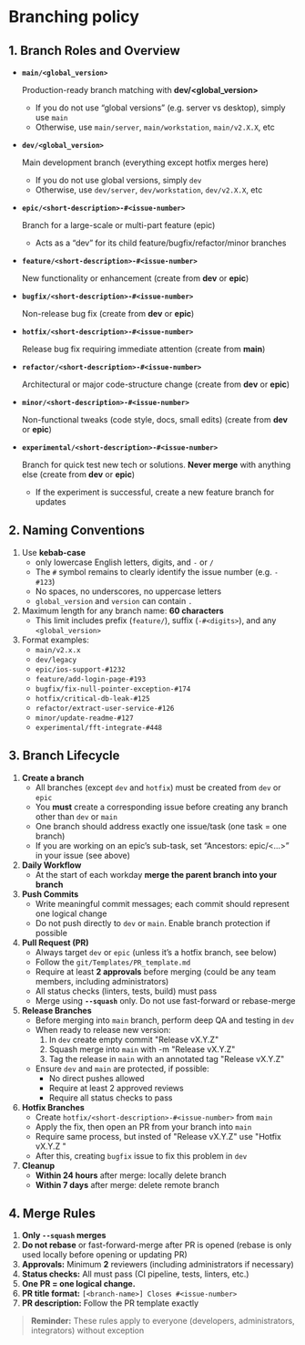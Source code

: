 # Branching policy
## 1. Branch Roles and Overview

- **`main/<global_version>`**
    
    Production-ready branch matching with **dev/<global_version>**
    - If you do not use “global versions” (e.g. server vs desktop), simply use `main`
    - Otherwise, use `main/server`, `main/workstation`, `main/v2.X.X`, etc
- **`dev/<global_version>`**
    
    Main development branch (everything except hotfix merges here)
    - If you do not use global versions, simply `dev`
    - Otherwise, use `dev/server`, `dev/workstation`, `dev/v2.X.X`, etc
- **`epic/<short-description>-#<issue-number>`**
    
    Branch for a large-scale or multi-part feature (epic)
    - Acts as a “dev” for its child feature/bugfix/refactor/minor branches
- **`feature/<short-description>-#<issue-number>`**
    
    New functionality or enhancement (create from **dev** or **epic**)
- **`bugfix/<short-description>-#<issue-number>`**
    
    Non-release bug fix (create from **dev** or **epic**)
- **`hotfix/<short-description>-#<issue-number>`**
    
    Release bug fix requiring immediate attention (create from **main**)
- **`refactor/<short-description>-#<issue-number>`**
    
    Architectural or major code-structure change (create from **dev** or **epic**)
- **`minor/<short-description>-#<issue-number>`**
    
    Non-functional tweaks (code style, docs, small edits) (create from **dev** or **epic**)
- **`experimental/<short-description>-#<issue-number>`**
    
    Branch for quick test new tech or solutions. **Never merge** with anything else (create from **dev** or **epic**)
    - If the experiment is successful, create a new feature branch for updates

## 2. Naming Conventions
1. Use **kebab-case**
    - only lowercase English letters, digits, and `-` or `/`
    - The `#` symbol remains to clearly identify the issue number (e.g. `-#123`)
    - No spaces, no underscores, no uppercase letters
    - `global_version` and `version` can contain `.`
2. Maximum length for any branch name: **60 characters**
    - This limit includes prefix (`feature/`), suffix (`-#<digits>`), and any `<global_version>`
3. Format examples:
    - `main/v2.x.x`
    - `dev/legacy`
    - `epic/ios-support-#1232`
    - `feature/add-login-page-#193`
    - `bugfix/fix-null-pointer-exception-#174`
    - `hotfix/critical-db-leak-#125`
    - `refactor/extract-user-service-#126`
    - `minor/update-readme-#127`
    - `experimental/fft-integrate-#448`

## 3. Branch Lifecycle
1. **Create a branch**
    - All branches (except `dev` and `hotfix`) must be created from `dev` or `epic`
    - You **must** create a corresponding issue before creating any branch other than `dev` or `main`
    - One branch should address exactly one issue/task (one task = one branch)
    - If you are working on an epic’s sub-task, set “Ancestors: epic/<…>” in your issue (see above)
2. **Daily Workflow**
    - At the start of each workday **merge the parent branch into your branch**
3. **Push Commits**
    - Write meaningful commit messages; each commit should represent one logical change
    - Do not push directly to `dev` or `main`. Enable branch protection if possible
4. **Pull Request (PR)**
    - Always target `dev` or `epic` (unless it’s a hotfix branch, see below)
    - Follow the `git/Templates/PR_template.md`
    - Require at least **2 approvals** before merging (could be any team members, including administrators)
    - All status checks (linters, tests, build) must pass
    - Merge using **`--squash`** only. Do not use fast-forward or rebase-merge
5. **Release Branches**
    - Before merging into `main` branch, perform deep QA and testing in `dev`
    - When ready to release new version:
        1. In `dev` create empty commit "Release vX.Y.Z"
        2. Squash merge into `main` with -m "Release vX.Y.Z"
        3. Tag the release in `main` with an annotated tag "Release vX.Y.Z"
    - Ensure `dev` and `main` are protected, if possible:
        - No direct pushes allowed
        - Require at least 2 approved reviews
        - Require all status checks to pass
6. **Hotfix Branches**
    - Create `hotfix/<short-description>-#<issue-number>` from `main`
    - Apply the fix, then open an PR from your branch into `main`
    - Require same process, but insted of "Release vX.Y.Z" use "Hotfix vX.Y.Z <short description>"
    - After this, creating `bugfix` issue to fix this problem in `dev`
7. **Cleanup**
    - **Within 24 hours** after merge: locally delete branch
    - **Within 7 days** after merge: delete remote branch

## 4. Merge Rules
1. **Only `--squash` merges**
2. **Do not rebase** or fast-forward-merge after PR is opened (rebase is only used locally before opening or updating PR)
3. **Approvals:** Minimum **2** reviewers (including administrators if necessary)
4. **Status checks:** All must pass (CI pipeline, tests, linters, etc.)
5. **One PR = one logical change.**
6. **PR title format:** `[<branch-name>] Closes #<issue-number>`
7. **PR description:** Follow the PR template exactly

> **Reminder:** These rules apply to everyone (developers, administrators, integrators) without exception